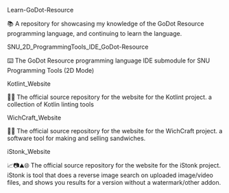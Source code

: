 
Learn-GoDot-Resource

📚️ A repository for showcasing my knowledge of the GoDot Resource programming language, and continuing to learn the language. 

SNU_2D_ProgrammingTools_IDE_GoDot-Resource

⌨️ The GoDot Resource programming language IDE submodule for SNU Programming Tools (2D Mode)

Kotlint_Website

🧵️🌐️ The official source repository for the website for the Kotlint project. a collection of Kotlin linting tools

WichCraft_Website

🍔️🌐️ The official source repository for the website for the WichCraft project. a software tool for making and selling sandwiches.

iStonk_Website

📈️📷️⛰️🌐️ The official source repository for the website for the iStonk project. iStonk is tool that does a reverse image search on uploaded image/video files, and shows you results for a version without a watermark/other addon.


